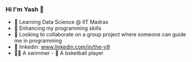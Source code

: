 ### Hi I'm Yash 👋

- 🌱 Learning Data Science @ IIT Madras
- 🔭 Enhancing my programming skills
- 👯 Looking to collaborate on a group project where someone can guide me in programming
- 🔗 linkedin: www.linkedin.com/in/the-y9
- 🏊‍♂️ A swimmer - 🏀 A bsketball player
